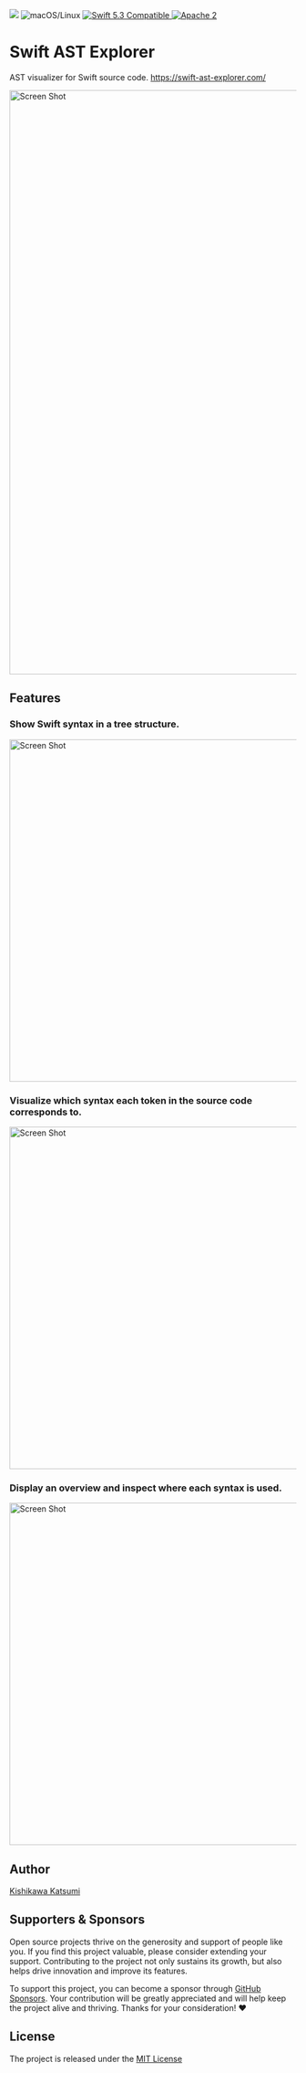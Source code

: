 <p>
<img src="https://github.com/SwiftFiddle/swift-ast-explorer/actions/workflows/test.yml/badge.svg">
<img src="https://img.shields.io/badge/os-macOS/Linux-green.svg?style=flat" alt="macOS/Linux">
<a href="http://swift.org">
<img src="https://img.shields.io/badge/swift-5.8-orange.svg?style=flat" alt="Swift 5.3 Compatible">
</a>
<a href="https://github.com/kishikawakatsumi/swift-ast-explorer/blob/master/LICENSE">
<img src="https://img.shields.io/badge/license-Apache2-blue.svg?style=flat" alt="Apache 2">
</a>
</p>

# Swift AST Explorer

AST visualizer for Swift source code. https://swift-ast-explorer.com/

<a href="https://swift-ast-explorer.com/"><img width="1024" alt="Screen Shot" src="https://user-images.githubusercontent.com/40610/130250442-3d026d08-423c-4e82-9902-1df4369f572a.png"></a>

## Features

### Show Swift syntax in a tree structure.

<img width="600" alt="Screen Shot" src="https://user-images.githubusercontent.com/40610/95597584-cbbeab80-0a89-11eb-918f-03cb50a46b22.png">

### Visualize which syntax each token in the source code corresponds to.

<img width="600" alt="Screen Shot" src="https://user-images.githubusercontent.com/40610/95597956-47b8f380-0a8a-11eb-9d2a-9f12f7ebc25b.png">

### Display an overview and inspect where each syntax is used.

<img width="600" alt="Screen Shot" src="https://user-images.githubusercontent.com/40610/95598041-64edc200-0a8a-11eb-818d-0c940d40ffd2.png">

## Author

[Kishikawa Katsumi](https://github.com/kishikawakatsumi)

## Supporters & Sponsors

Open source projects thrive on the generosity and support of people like you. If you find this project valuable, please consider extending your support. Contributing to the project not only sustains its growth, but also helps drive innovation and improve its features.

To support this project, you can become a sponsor through [GitHub Sponsors](https://github.com/sponsors/kishikawakatsumi). Your contribution will be greatly appreciated and will help keep the project alive and thriving. Thanks for your consideration! :heart:

## License

The project is released under the [MIT License](https://github.com/kishikawakatsumi/swift-ast-explorer/blob/main/LICENSE)
